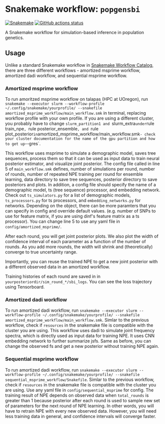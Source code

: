# Snakemake workflow: `popgensbi`

[![Snakemake](https://img.shields.io/badge/snakemake-≥6.3.0-brightgreen.svg)](https://snakemake.github.io)
[![GitHub actions status](https://github.com/<owner>/<repo>/workflows/Tests/badge.svg?branch=main)](https://github.com/<owner>/<repo>/actions?query=branch%3Amain+workflow%3ATests)


A Snakemake workflow for simulation-based inference in population genetics.


## Usage

Unlike a standard Snakemake workflow in [Snakemake Workflow Catalog](https://snakemake.github.io/snakemake-workflow-catalog/?usage=<owner>%2F<repo>), there are three different workflows - amortized msprime workflow, amortized dadi workflow, and sequential msprime workflow.

### Amortized msprime workflow
To run amoritzed msprime workflow on talapas (HPC at UOregon), run `snakemake --executor slurm --workflow-profile ~/.config/snakemake/yourprofile/ --snakefile amortized_msprime_workflow/main_workflow.smk` in terminal, replacing workflow profile with your own profile. If you are using a different cluster, you probably have to change `slurm_partition1 and `slurm_extra` under `rule train_npe`, `rule posterior_ensemble`, and `rule plot_posterior` in `amortized_msprime_workflow/main_workflow.smk` - check your cluster documentation for the name of the gpu partition and how to get up `--gres`. 

This workflow uses msprime to simulate a demographic model, saves tree sequences, process them so that it can be used as input data to train neural posterior estimator, and visualize joint posterior. The config file called in line 5 of `main_workflow.smk` defines, number of simulations per round, number of rounds, number of repeated NPE training per round for ensemble learning, data directory to save tree sequences, posterior directory to save posteriors and plots. In addition, a config file should specify the name of a demographic model, ts (tree sequence) processor, and embedding network. Check out `ts_simulators.py` for a list of demographic models, `ts_processors.py` for ts processors, and `embedding_networks.py` for networks. Depending on the object, there can be more paramters that you can specify in config and override default values. (e.g. number of SNPs to use for feature matrix, if you are using dinf's feature matrix as a ts processor). You can change line 5 to use any yaml file in `config/amortized_msprime/`.

After each round, you will get joint posterior plots. We also plot the width of confidence interval of each parameter as a function of the number of rounds. As you add more rounds, the width will shrink and (theoretically) converge to true uncertainty range. 

Importantly, you can reuse the trained NPE to get a new joint posterior with a different observed data in an amortized workflow. 

Training histories of each round are saved in in `yourposteriordir/sim_round_*/sbi_logs`. You can see the loss trajectory using Tensorboard.

### Amortized dadi workflow
To run amortized dadi workflow, run `snakemake --executor slurm --workflow-profile ~/.config/snakemake/yourprofile/ --snakefile amortized_msprime_workflow/main_workflow.smk`.
Simlar to the previous workflow, check if `resources` in the snakemake file is compatible with the cluster you are using.
This workflow uses dadi to simulate joint frequency spectra, which is directly used as input data for training NPE. It uses CNN embedding network to further summarize jsfs.
Same as before, you can change the observed fs and get a new posterior without training NPE again. 

### Sequential msprime workflow
To run amortized dadi workflow, run `snakemake --executor slurm --workflow-profile ~/.config/snakemake/yourprofile/ --snakefile sequential_msprime_workflow/Snakefile`.
Simlar to the previous workflow, check if `resources` in the snakemake file is compatible with the cluster you are using.
Use any yaml file in `config/sequential_msprime` for config.
The training result of NPE depends on observed data when `total_rounds` is greater than 1 because posterior after each round is used to sample new set of parameters for the next round of NPE learning. In other words, you will have to retrain NPE with every new observed data. However, you will need less training data in general, and confidence intervals will converge faster. 





